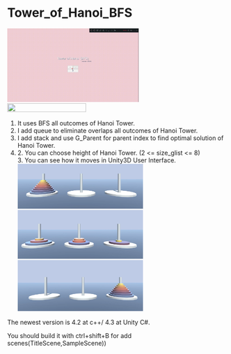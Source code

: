 # Tower_of_Hanoi_BFS

  <img src="/Images/number5.gif" width="60%" height="60%">
  <img src="/Images/number8.gif" width="60%" height="60%">
<ol>
<li> It uses BFS all outcomes of Hanoi Tower.</li>
<li> I add queue to eliminate overlaps all outcomes of Hanoi Tower.</li>
<li> I add stack and use G_Parent for parent index to find optimal solution of Hanoi Tower.</li>
<li> 2. You can choose height of Hanoi Tower. (2 <= size_glist <= 8)<br>
  3. You can see how it moves in Unity3D User Interface.<br></li>
  <img src="/Images/1.png" width="60%" height="60%">
  <img src="/Images/2.png" width="60%" height="60%">
  <img src="/Images/3.png" width="60%" height="60%">
</ol>

The newest version is 4.2 at c++/ 4.3 at Unity C#.

<Warning> You should build it with ctrl+shift+B for add scenes(TitleScene,SampleScene)) 
